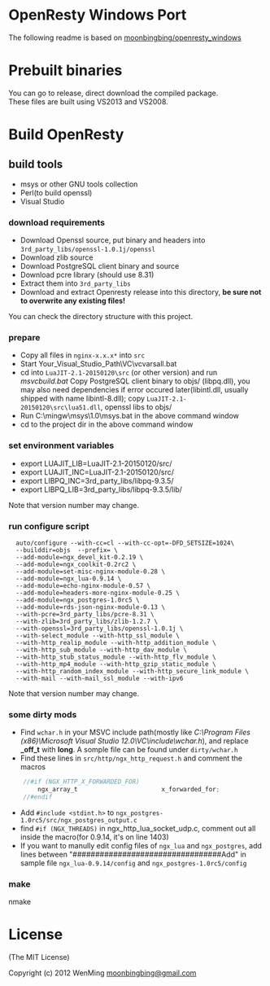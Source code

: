 OpenResty Windows Port
=========
The following readme is based on [moonbingbing/openresty_windows](https://github.com/moonbingbing/openresty_windows)


Prebuilt binaries
=========
You can go to release, direct download the compiled package.  
These files are built using VS2013 and VS2008.

Build OpenResty
=========
## build tools
*    msys or other GNU tools collection
*    Perl(to build openssl)
*    Visual Studio

### download requirements
*    Download Openssl source, put binary and headers into `3rd_party_libs/openssl-1.0.1j/openssl`
*    Download zlib source 
*    Download PostgreSQL client binary and source
*    Download pcre library (should use 8.31)
*    Extract them into `3rd_party_libs`
*    Download and extract Openresty release into this directory, **be sure not to overwrite any existing files!**

You can check the directory structure with this project.

### prepare
*    Copy all files in `nginx-x.x.x*` into `src`
*    Start Your_Visual_Studio_Path\VC\vcvarsall.bat   
*    cd into `LuaJIT-2.1-20150120\src` (or other version) and run *msvcbuild.bat*    Copy PostgreSQL client binary to objs/ (libpq.dll), you may also need dependencies if error occured later(libintl.dll, usually shipped with name libintl-8.dll); copy `LuaJIT-2.1-20150120\src\lua51.dll`, openssl libs to objs/
*    Run  C:\mingw\msys\1.0\msys.bat in the above command window
*    cd to the project dir in the above command window

### set environment variables
*    export LUAJIT_LIB=LuaJIT-2.1-20150120/src/
*    export LUAJIT_INC=LuaJIT-2.1-20150120/src/
*    export LIBPQ_INC=3rd_party_libs/libpq-9.3.5/
*    export LIBPQ_LIB=3rd_party_libs/libpq-9.3.5/lib/

Note that version number may change.
    
### run configure script
```Shell
  auto/configure --with-cc=cl --with-cc-opt=-DFD_SETSIZE=1024\
  --builddir=objs  --prefix= \
  --add-module=ngx_devel_kit-0.2.19 \
  --add-module=ngx_coolkit-0.2rc2 \
  --add-module=set-misc-nginx-module-0.28 \
  --add-module=ngx_lua-0.9.14 \
  --add-module=echo-nginx-module-0.57 \
  --add-module=headers-more-nginx-module-0.25 \
  --add-module=ngx_postgres-1.0rc5 \
  --add-module=rds-json-nginx-module-0.13 \
  --with-pcre=3rd_party_libs/pcre-8.31 \
  --with-zlib=3rd_party_libs/zlib-1.2.7 \
  --with-openssl=3rd_party_libs/openssl-1.0.1j \
  --with-select_module --with-http_ssl_module \
  --with-http_realip_module --with-http_addition_module \
  --with-http_sub_module --with-http_dav_module \
  --with-http_stub_status_module --with-http_flv_module \
  --with-http_mp4_module --with-http_gzip_static_module \
  --with-http_random_index_module --with-http_secure_link_module \
  --with-mail --with-mail_ssl_module --with-ipv6
```
      
  Note that version number may change.

### some dirty mods
*  Find `wchar.h` in your MSVC include path(mostly like *C:\Program Files (x86)\Microsoft Visual Studio 12.0\VC\include\wchar.h*), and replace **_off_t** with **long**. A somple file can be found under `dirty/wchar.h`
*  Find these lines in `src/http/ngx_http_request.h` and comment the macros
```C
    //#if (NGX_HTTP_X_FORWARDED_FOR)
        ngx_array_t                       x_forwarded_for;
    //#endif
```
    
*  Add `#include <stdint.h>` to `ngx_postgres-1.0rc5/src/ngx_postgres_output.c`
*  find `#if (NGX_THREADS)` in ngx_http_lua_socket_udp.c, comment out all inside the macro(for 0.9.14, it's on line 1403)
*  If you want to manully edit config files of `ngx_lua` and `ngx_postgres`, add lines between "#################################Add" in sample file `ngx_lua-0.9.14/config` and `ngx_postgres-1.0rc5/config`

### make
  nmake

License
=========
(The MIT License)

Copyright (c) 2012 WenMing <moonbingbing@gmail.com>
